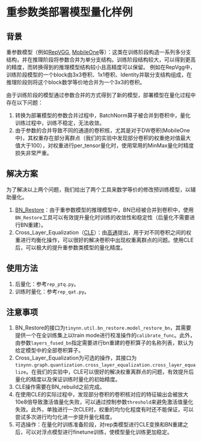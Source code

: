 # 重参数类部署模型量化样例

## 背景

重参数模型（例如[RepVGG](https://arxiv.org/abs/2101.03697), [MobileOne](https://arxiv.org/abs/2206.04040)等）：这类在训练阶段构造一系列多分支结构，并在推理阶段将参数合并为单分支结构。训练阶段结构较大，可以得到更高的精度，而转换得到的推理模型结构较小且高精度可以保留。
例如在RepVgg中，训练阶段模型的一个block由3x3卷积、1x1卷积、Identity并联分支结构组成，在推理阶段则将这个block数学等价地合并为一个3x3的卷积。

由于训练阶段的模型通过参数合并的方式得到了新的模型，部署模型在量化过程中存在以下问题：
1. 转换为部署模型的参数合并过程中，BatchNorm算子被合并到卷积中，量化训练过程中，训练不稳定，无法收敛。
2. 由于参数的合并导致不同的通道的卷积核，尤其是对于DW卷积(MobileOne中)，其权重存在部分离群点（我们的实验中发现部分卷积的权重绝对值最大值大于100），对权重进行per_tensor量化时，使用常用的MinMax量化时精度损失非常严重。

## 解决方案

为了解决以上两个问题，我们给出了两个工具来数学等价的修改预训练模型，以辅助量化。
1. [BN_Restore](../../../tinynn/util/bn_restore.py)：由于重参数模型的推理模型中，BN已经被合并到卷积中，使用`BN_Restore`工具可以有效提升量化时训练的收敛性和稳定性（后量化不需要进行BN重建）。
2. Cross_Layer_Equalization（[CLE](../../../tinynn/graph/quantization/cross_layer_equalization.py)）：由[高通](https://arxiv.org/abs/1906.04721)提出，用于对不同卷积之间的权重进行均衡化操作，可以很好的解决卷积中出现权重离群点的问题。使用CLE后，可以极大的提升重参数类模型的量化精度。

## 使用方法

1. 后量化：参考`rep_ptq.py`。
2. 训练时量化：参考`rep_qat.py`。

## 注意事项

1. BN_Restore的接口为`tinynn.util.bn_restore.model_restore_bn`，其需要提供一个在全训练集上以train mode进行校准操作的`calibrate_func`。此外，由参数`layers_fused_bn`指定需要进行bn重建的卷积算子的名称列表，默认为给定模型中的全部卷积算子。
2. Cross_Layer_Equalization为可选的操作，其接口为`tinynn.graph.quantization.cross_layer_equalization.cross_layer_equalize`。在我们的实验中，CLE可以很好的解决权重离群点的问题，有效提升后量化的精度以及保证训练时量化的初始精度。
3. CLE操作需要在BN_rebuild之前完成。
4. 在使用CLE的实际过程中，发现部分卷积的卷积核对应的特征输出会被放大10e8倍导致激活值量化失败，可以通过控制参数`threshold`来避免激活值量化失效。此外，单独进行一次CLE时，权重的均匀化程度有时还不能保证，可以尝试多次进行均匀化进一步提升量化精度。
5. 可选操作：在量化时训练准备阶段，对rep类模型进行CLE变换和BN重建之后，可以对浮点模型进行finetune训练，使模型量化训练更加稳定。

